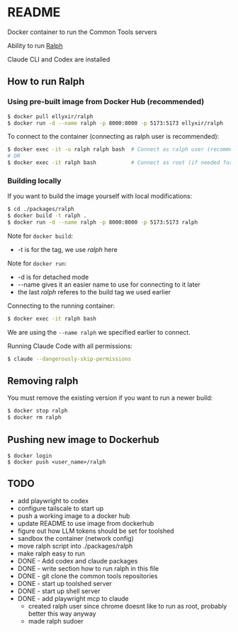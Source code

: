 # README

Docker container to run the Common Tools servers

Ability to run [Ralph](https://ghuntley.com/ralph/)

Claude CLI and Codex are installed

## How to run Ralph

### Using pre-built image from Docker Hub (recommended)

```bash
$ docker pull ellyxir/ralph
$ docker run -d --name ralph -p 8000:8000 -p 5173:5173 ellyxir/ralph
```

To connect to the container (connecting as ralph user is recommended):

```bash
$ docker exec -it -u ralph ralph bash  # Connect as ralph user (recommended)
# OR
$ docker exec -it ralph bash           # Connect as root (if needed for admin tasks)
```

### Building locally

If you want to build the image yourself with local modifications:

```bash
$ cd ./packages/ralph
$ docker build -t ralph .
$ docker run -d --name ralph -p 8000:8000 -p 5173:5173 ralph
```

Note for `docker build`:

- -t is for the tag, we use _ralph_ here

Note for `docker run`:

- -d is for detached mode
- --name gives it an easier name to use for connecting to it later
- the last _ralph_ referes to the build tag we used earlier

Connecting to the running container:

```bash
$ docker exec -it ralph bash
```

We are using the `--name ralph` we specified earlier to connect.

Running Claude Code with all permissions:

```bash
$ claude --dangerously-skip-permissions
```

## Removing ralph

You must remove the existing version if you want to run a newer build:

```bash
$ docker stop ralph
$ docker rm ralph
```

## Pushing new image to Dockerhub

```
$ docker login
$ docker push <user_name>/ralph
```

## TODO

- add playwright to codex
- configure tailscale to start up
- push a working image to a docker hub
- update README to use image from dockerhub
- figure out how LLM tokens should be set for toolshed
- sandbox the container (network config)
- move ralph script into ./packages/ralph
- make ralph easy to run
- DONE - Add codex and claude packages
- DONE - write section how to run ralph in this file
- DONE - git clone the common tools repositories
- DONE - start up toolshed server
- DONE - start up shell server
- DONE - add playwright mcp to claude
  - created ralph user since chrome doesnt like to run as root, probably better
    this way anyway
  - made ralph sudoer
